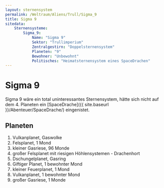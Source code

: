 ```yaml
---
layout: sternensystem
permalink: /Weltraum/Aliens/Trull/Sigma_9
title: Sigma 9
sitedata:
    Sternensysteme:
        Sigma_9:
            Name: "Sigma 9"
            Sektor: "Trullimperium"
            Zentralgestirn: "Doppelsternensystem"
            Planeten: "9"
            Bewohner: "Unbewohnt"
            Politisches: "Heimatsternensystem eines SpaceDrachen"
---
```


# Sigma 9

Sigma 9 wäre ein total uninteressantes Sternensystem, hätte sich nicht auf dem 4. Planeten ein [SpaceDrache]({{ site.baseurl }}/Abenteuer/SpaceDrache/) eingenistet.

## Planeten

1. Vulkanplanet, Gaswolke
2. Felsplanet, 1 Mond
3. kleiner Gasriese, 96 Monde
4. großer Felsplanet mit riesigen Höhlensystemen - Drachenhort
5. Dschungelplanet, Gasring
6. Giftiger Planet, 1 bewohnter Mond
7. kleiner Feuerplanet, 1 Mond
8. Vulkanplanet, 1 bewohnter Mond
9. großer Gasriese, 1 Monde
